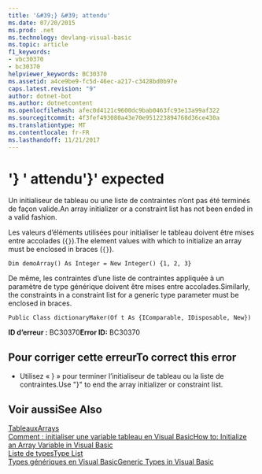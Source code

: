 ```yaml
---
title: '&#39;} &#39; attendu'
ms.date: 07/20/2015
ms.prod: .net
ms.technology: devlang-visual-basic
ms.topic: article
f1_keywords:
- vbc30370
- bc30370
helpviewer_keywords: BC30370
ms.assetid: a4ce9be9-fc5d-46ec-a217-c3428bd0b97e
caps.latest.revision: "9"
author: dotnet-bot
ms.author: dotnetcontent
ms.openlocfilehash: afec0d4121c9600dc9bab0463fc93e13a99af322
ms.sourcegitcommit: 4f3fef493080a43e70e951223894768d36ce430a
ms.translationtype: MT
ms.contentlocale: fr-FR
ms.lasthandoff: 11/21/2017
---
```

# <a name="3939-expected"></a><span data-ttu-id="6993e-102">&#39;} &#39; attendu</span><span class="sxs-lookup"><span data-stu-id="6993e-102">&#39;}&#39; expected</span></span>
<span data-ttu-id="6993e-103">Un initialiseur de tableau ou une liste de contraintes n’ont pas été terminés de façon valide.</span><span class="sxs-lookup"><span data-stu-id="6993e-103">An array initializer or a constraint list has not been ended in a valid fashion.</span></span>  
  
 <span data-ttu-id="6993e-104">Les valeurs d’éléments utilisées pour initialiser le tableau doivent être mises entre accolades (`{}`).</span><span class="sxs-lookup"><span data-stu-id="6993e-104">The element values with which to initialize an array must be enclosed in braces (`{}`).</span></span>  
  
```  
Dim demoArray() As Integer = New Integer() {1, 2, 3}   
```  
  
 <span data-ttu-id="6993e-105">De même, les contraintes d’une liste de contraintes appliquée à un paramètre de type générique doivent être mises entre accolades.</span><span class="sxs-lookup"><span data-stu-id="6993e-105">Similarly, the constraints in a constraint list for a generic type parameter must be enclosed in braces.</span></span>  
  
```  
Public Class dictionaryMaker(Of t As {IComparable, IDisposable, New})   
```  
  
 <span data-ttu-id="6993e-106">**ID d’erreur :** BC30370</span><span class="sxs-lookup"><span data-stu-id="6993e-106">**Error ID:** BC30370</span></span>  
  
## <a name="to-correct-this-error"></a><span data-ttu-id="6993e-107">Pour corriger cette erreur</span><span class="sxs-lookup"><span data-stu-id="6993e-107">To correct this error</span></span>  
  
-   <span data-ttu-id="6993e-108">Utilisez « } » pour terminer l’initialiseur de tableau ou la liste de contraintes.</span><span class="sxs-lookup"><span data-stu-id="6993e-108">Use "}" to end the array initializer or constraint list.</span></span>  
  
## <a name="see-also"></a><span data-ttu-id="6993e-109">Voir aussi</span><span class="sxs-lookup"><span data-stu-id="6993e-109">See Also</span></span>  
 [<span data-ttu-id="6993e-110">Tableaux</span><span class="sxs-lookup"><span data-stu-id="6993e-110">Arrays</span></span>](../../visual-basic/programming-guide/language-features/arrays/index.md)  
 [<span data-ttu-id="6993e-111">Comment : initialiser une variable tableau en Visual Basic</span><span class="sxs-lookup"><span data-stu-id="6993e-111">How to: Initialize an Array Variable in Visual Basic</span></span>](../../visual-basic/programming-guide/language-features/arrays/how-to-initialize-an-array-variable.md)  
 [<span data-ttu-id="6993e-112">Liste de types</span><span class="sxs-lookup"><span data-stu-id="6993e-112">Type List</span></span>](../../visual-basic/language-reference/statements/type-list.md)  
 [<span data-ttu-id="6993e-113">Types génériques en Visual Basic</span><span class="sxs-lookup"><span data-stu-id="6993e-113">Generic Types in Visual Basic</span></span>](../../visual-basic/programming-guide/language-features/data-types/generic-types.md)
